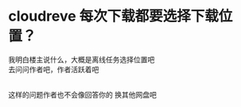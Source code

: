 # cloudreve 每次下载都要选择下载位置？


我明白楼主说什么，大概是离线任务选择位置吧<br />
去问问作者吧，作者活跃着吧<img src="static/image/smiley/default/lol.gif" smilieid="12" border="0" alt="" /><br />
<br />
<img id="aimg_vA17E" onclick="zoom(this, this.src, 0, 0, 0)" class="zoom" src="https://p.pstatp.com/origin/fe73000210edcafc35e8" onmouseover="img_onmouseoverfunc(this)" onload="thumbImg(this)" border="0" alt="" />

这样的问题作者也不会像回答你的 换其他网盘吧
